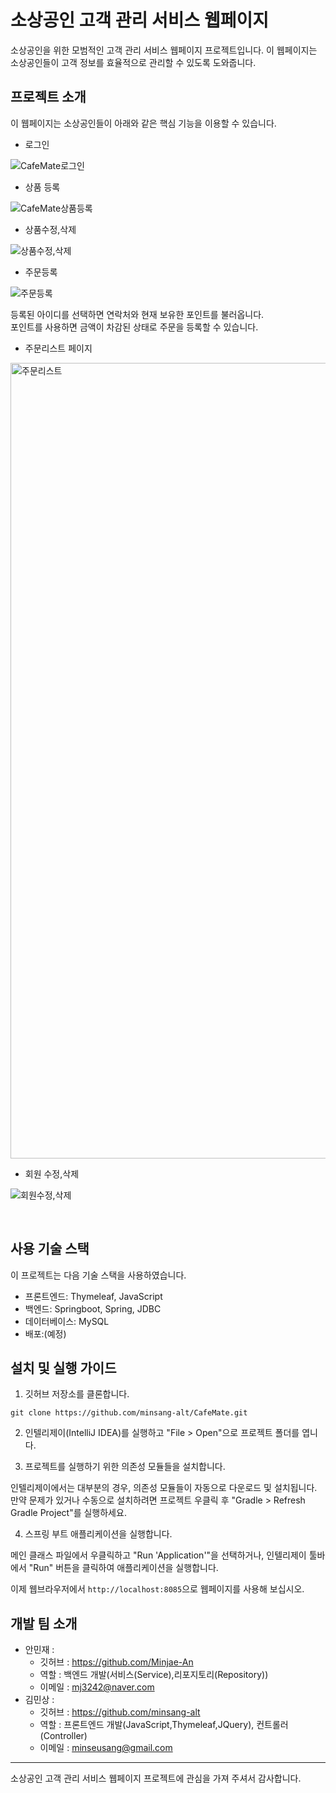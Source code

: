 # 소상공인 고객 관리 서비스 웹페이지

소상공인을 위한 모범적인 고객 관리 서비스 웹페이지 프로젝트입니다. 이 웹페이지는 소상공인들이 고객 정보를 효율적으로 관리할 수 있도록 도와줍니다.

## 프로젝트 소개

이 웹페이지는 소상공인들이 아래와 같은 핵심 기능을 이용할 수 있습니다.

- 로그인 

![CafeMate로그인](https://github.com/minsang-alt/CafeMate/assets/82764703/9dd6b099-b503-442c-ad88-39b715d2165b)



  

  

- 상품 등록 

![CafeMate상품등록](https://github.com/minsang-alt/CafeMate/assets/82764703/c690c458-a1b7-4b96-83db-6a36d46505f6)

  

  

  



- 상품수정,삭제

![상품수정,삭제](https://github.com/minsang-alt/CafeMate/assets/82764703/8943203b-3724-408c-9ee5-42f02b8daa8d)













- 주문등록

![주문등록](https://github.com/minsang-alt/CafeMate/assets/82764703/2b5998bc-c8c0-4c1f-813d-4cf408be36e6)

  
   등록된 아이디를 선택하면 연락처와 현재 보유한 포인트를 불러옵니다. <br>
   포인트를 사용하면 금액이 차감된 상태로 주문을 등록할 수 있습니다.
  
  
  
  
  
  





- 주문리스트 페이지

<img width="1273" alt="주문리스트" src="https://github.com/minsang-alt/CafeMate/assets/82764703/b80409bb-531a-4819-819d-3054835dc095">



- 회원 수정,삭제

![회원수정,삭제](https://github.com/minsang-alt/CafeMate/assets/82764703/c1a40c15-3eeb-40cc-b1bc-89cd6ef7ed3a)

 

​	





















## 사용 기술 스택

이 프로젝트는 다음 기술 스택을 사용하였습니다.

- 프론트엔드: Thymeleaf, JavaScript
- 백엔드: Springboot, Spring, JDBC
- 데이터베이스: MySQL
- 배포:(예정)

## 설치 및 실행 가이드

1. 깃허브 저장소를 클론합니다.

```
git clone https://github.com/minsang-alt/CafeMate.git
```



2. 인텔리제이(IntelliJ IDEA)를 실행하고 "File > Open"으로 프로젝트 폴더를 엽니다.

   

3. 프로젝트를 실행하기 위한 의존성 모듈들을 설치합니다.

인텔리제이에서는 대부분의 경우, 의존성 모듈들이 자동으로 다운로드 및 설치됩니다. 만약 문제가 있거나 수동으로 설치하려면 프로젝트 우클릭 후  "Gradle > Refresh Gradle Project"를 실행하세요.



4. 스프링 부트 애플리케이션을 실행합니다.

메인 클래스 파일에서 우클릭하고 "Run 'Application'"을 선택하거나, 인텔리제이 툴바에서 "Run" 버튼을 클릭하여 애플리케이션을 실행합니다.

이제 웹브라우저에서 `http://localhost:8085`으로 웹페이지를 사용해 보십시오.

## 개발 팀 소개

- 안민재 :  
  - 깃허브 : https://github.com/Minjae-An
  - 역할 : 백엔드 개발(서비스(Service),리포지토리(Repository))
  - 이메일 : mj3242@naver.com
- 김민상 :
  - 깃허브 :  https://github.com/minsang-alt
  - 역할 : 프론트엔드 개발(JavaScript,Thymeleaf,JQuery), 컨트롤러(Controller)
  - 이메일 : minseusang@gmail.com

------

소상공인 고객 관리 서비스 웹페이지 프로젝트에 관심을 가져 주셔서 감사합니다.
